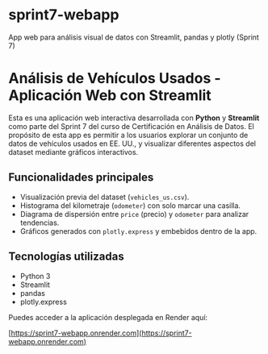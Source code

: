 # sprint7-webapp
App web para análisis visual de datos con Streamlit, pandas y plotly (Sprint 7)

# Análisis de Vehículos Usados - Aplicación Web con Streamlit

Esta es una aplicación web interactiva desarrollada con **Python** y **Streamlit** como parte del Sprint 7 del curso de Certificación en Análisis de Datos. El propósito de esta app es permitir a los usuarios explorar un conjunto de datos de vehículos usados en EE. UU., y visualizar diferentes aspectos del dataset mediante gráficos interactivos.

##  Funcionalidades principales

- Visualización previa del dataset (`vehicles_us.csv`).
- Histograma del kilometraje (`odometer`) con solo marcar una casilla.
- Diagrama de dispersión entre `price` (precio) y `odometer` para analizar tendencias.
- Gráficos generados con `plotly.express` y embebidos dentro de la app.

##  Tecnologías utilizadas

- Python 3
- Streamlit
- pandas
- plotly.express

Puedes acceder a la aplicación desplegada en Render aquí:  

[https://sprint7-webapp.onrender.com](https://sprint7-webapp.onrender.com)

